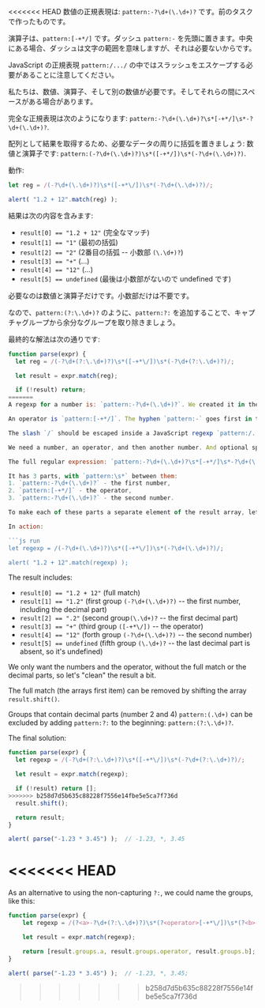 <<<<<<< HEAD
数値の正規表現は: `pattern:-?\d+(\.\d+)?` です。前のタスクで作ったものです。

演算子は、`pattern:[-+*/]` です。ダッシュ `pattern:-` を先頭に置きます。中央にある場合、ダッシュは文字の範囲を意味しますが、それは必要ないからです。

JavaScript の正規表現 `pattern:/.../` の中ではスラッシュをエスケープする必要があることに注意してください。

私たちは、数値、演算子、そして別の数値が必要です。そしてそれらの間にスペースがある場合があります。

完全な正規表現は次のようになります: `pattern:-?\d+(\.\d+)?\s*[-+*/]\s*-?\d+(\.\d+)?`.

配列として結果を取得するため、必要なデータの周りに括弧を置きましょう: 数値と演算子です: `pattern:(-?\d+(\.\d+)?)\s*([-+*/])\s*(-?\d+(\.\d+)?)`.

動作:

```js run
let reg = /(-?\d+(\.\d+)?)\s*([-+*\/])\s*(-?\d+(\.\d+)?)/;

alert( "1.2 + 12".match(reg) );
```

結果は次の内容を含みます:

- `result[0] == "1.2 + 12"` (完全なマッチ)
- `result[1] == "1"` (最初の括弧)
- `result[2] == "2"` (2番目の括弧 -- 小数部 `(\.\d+)?`)
- `result[3] == "+"` (...)
- `result[4] == "12"` (...)
- `result[5] == undefined` (最後は小数部がないので undefined です)

必要なのは数値と演算子だけです。小数部だけは不要です。

なので、`pattern:(?:\.\d+)?` のように、`pattern:?:` を追加することで、キャプチャグループから余分なグループを取り除きましょう。

最終的な解法は次の通りです:

```js run
function parse(expr) {
  let reg = /(-?\d+(?:\.\d+)?)\s*([-+*\/])\s*(-?\d+(?:\.\d+)?)/;

  let result = expr.match(reg);

  if (!result) return;
=======
A regexp for a number is: `pattern:-?\d+(\.\d+)?`. We created it in the previous task.

An operator is `pattern:[-+*/]`. The hyphen `pattern:-` goes first in the square brackets, because in the middle it would mean a character range, while we just want a character `-`.

The slash `/` should be escaped inside a JavaScript regexp `pattern:/.../`, we'll do that later.

We need a number, an operator, and then another number. And optional spaces between them.

The full regular expression: `pattern:-?\d+(\.\d+)?\s*[-+*/]\s*-?\d+(\.\d+)?`.

It has 3 parts, with `pattern:\s*` between them:
1. `pattern:-?\d+(\.\d+)?` - the first number,
2. `pattern:[-+*/]` - the operator,
3. `pattern:-?\d+(\.\d+)?` - the second number.

To make each of these parts a separate element of the result array, let's enclose them in parentheses: `pattern:(-?\d+(\.\d+)?)\s*([-+*/])\s*(-?\d+(\.\d+)?)`.

In action:

```js run
let regexp = /(-?\d+(\.\d+)?)\s*([-+*\/])\s*(-?\d+(\.\d+)?)/;

alert( "1.2 + 12".match(regexp) );
```

The result includes:

- `result[0] == "1.2 + 12"` (full match)
- `result[1] == "1.2"` (first group `(-?\d+(\.\d+)?)` -- the first number, including the decimal part)
- `result[2] == ".2"` (second group`(\.\d+)?` -- the first decimal part)
- `result[3] == "+"` (third group `([-+*\/])` -- the operator)
- `result[4] == "12"` (forth group `(-?\d+(\.\d+)?)` -- the second number)
- `result[5] == undefined` (fifth group `(\.\d+)?` -- the last decimal part is absent, so it's undefined)

We only want the numbers and the operator, without the full match or the decimal parts, so let's "clean" the result a bit.

The full match (the arrays first item) can be removed by shifting the array `result.shift()`.

Groups that contain decimal parts (number 2 and 4) `pattern:(.\d+)` can be excluded by adding  `pattern:?:` to the beginning: `pattern:(?:\.\d+)?`.

The final solution:

```js run
function parse(expr) {
  let regexp = /(-?\d+(?:\.\d+)?)\s*([-+*\/])\s*(-?\d+(?:\.\d+)?)/;

  let result = expr.match(regexp);

  if (!result) return [];
>>>>>>> b258d7d5b635c88228f7556e14fbe5e5ca7f736d
  result.shift();

  return result;
}

alert( parse("-1.23 * 3.45") );  // -1.23, *, 3.45
```
<<<<<<< HEAD
=======

As an alternative to using the non-capturing `?:`, we could name the groups, like this:

```js run
function parse(expr) {
	let regexp = /(?<a>-?\d+(?:\.\d+)?)\s*(?<operator>[-+*\/])\s*(?<b>-?\d+(?:\.\d+)?)/;

	let result = expr.match(regexp);

	return [result.groups.a, result.groups.operator, result.groups.b];
}

alert( parse("-1.23 * 3.45") );  // -1.23, *, 3.45;
```
>>>>>>> b258d7d5b635c88228f7556e14fbe5e5ca7f736d
